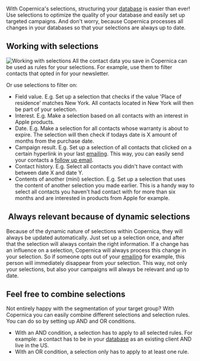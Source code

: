 With Copernica's selections, structuring your
[database](./creating-your-own-databases.md "Create your own databases")
is easier than ever! Use selections to optimize the quality of your
database and easily set up targeted campaigns. And don't worry, because
Copernica processes all changes in your databases so that your
selections are always up to date. 

Working with selections
-----------------------

![Working with
selections](../images/en-database-selections-thumb.png "Working with selections")
All the contact data you save in Copernica can be used as rules for your
selections. For example, use them to filter contacts that opted in for
your newsletter.

Or use selections to filter on:

-   Field value. E.g. Set up a selection that checks if the value 'Place
    of residence' matches New York. All contacts located in New York
    will then be part of your selection.
-   Interest. E.g. Make a selection based on all contacts with an
    interest in Apple products.
-   Date. E.g. Make a selection for all contacts whose warranty is about
    to expire. The selection will then check if todays date is X amount
    of months from the purchase date.
-   Campaign result. E.g. Set up a selection of all contacts that
    clicked on a certain hyperlink in your last
    [emailing](./create-clever-emailings.md "Create clever emailings").
    This way, you can easily send your contacts a [follow up
    email](./automate-campaigns.md "Automate your campaigns").
-   Contact history. E.g. Select all contacts you didn't have contact
    with between date X and date Y.
-   Contents of another (mini) selection. E.g. Set up a selection that
    uses the content of another selection you made earlier. This is a
    handy way to select all contacts you haven't had contact with for
    more than six months and are interested in products from Apple for
    example.

 Always relevant because of dynamic selections
----------------------------------------------

Because of the dynamic nature of selections within Copernica, they will
always be updated automatically. Just set up a selection once, and after
that the selection will always contain the right information. If a
change has an influence on a selection, Copernica will always process
this change in your selection. So if someone opts out of your
[emailing](./automate-campaigns.md "Automate your campaigns") for
example, this person will immediately disappear from your selection.
This way, not only your selections, but also your campaigns will always
be relevant and up to date.

Feel free to combine selections
-------------------------------

Not entirely happy with the segmentation of your target group? With
Copernica you can easily combine different selections and selection
rules. You can do so by setting up AND and OR conditions.

-   With an AND condition, a selection has to apply to all selected
    rules. For example: a contact has to be in your
    [database](./creating-your-own-databases.md "Create your own databases")
    as an existing client AND live in the US.
-   With an OR condition, a selection only has to apply to at least one
    rule.

